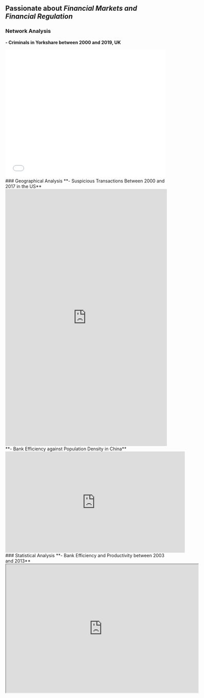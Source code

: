 ## Passionate about **_Financial Markets and Financial Regulation_**

### Network Analysis

**- Criminals in Yorkshare between 2000 and 2019, UK**
<iframe width="500" height="400" frameborder="0" scrolling="no" marginheight="0" marginwidth="0" title="Lincoln Crime Analysis" src="//www.arcgis.com/apps/Embed/index.html?webmap=74a9a1ec3b564835901a1e6fe1c9e5c4&extent=-96.8625,40.7454,-96.5261,40.8519&zoom=true&previewImage=false&scale=true&disable_scroll=true&theme=light"></iframe>
### Geographical Analysis
**- Suspicious Transactions Between 2000 and 2017 in the US**
<iframe src="https://www.kaggle.com/embed/sherena/spatial-analysis-of-suspicious-transactions?kernelSessionId=65279366" height="800" style="margin: 0 auto; width: 100%; max-width: 950px;" frameborder="0" scrolling="auto" title="Suspicious Transactions shown on charts and maps"></iframe>
**- Bank Efficiency against Population Density in China**
<iframe width="560" height="315" src="https://www.youtube.com/embed/_Aa_K32BjQU" title="YouTube video player" frameborder="0" allow="accelerometer; autoplay; clipboard-write; encrypted-media; gyroscope; picture-in-picture" allowfullscreen></iframe>
### Statistical Analysis
**- Bank Efficiency and Productivity between 2003 and 2013**

<iframe src="https://public.tableau.com/views/Test_15895508960040/Story1?:showVizHome=no&:embed=true" width="600px" height="400px"></iframe>








